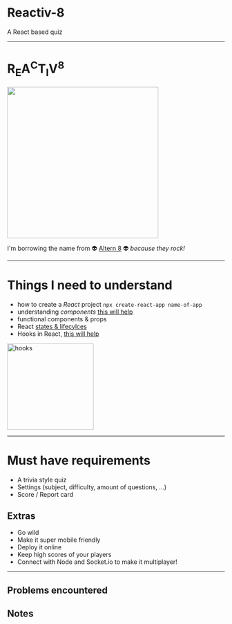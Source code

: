# Reactiv-8

A React based quiz

---

<h1>R<sub>E</sub>A<sup>C</sup>T<sub>I</sub>V<sup>8</sup></h1>
<img src="https://thumbs.gfycat.com/AcclaimedFarflungGoose-size_restricted.gif" width="350">

I'm borrowing the name from 👽 [Altern 8](https://www.discogs.com/artist/12846-Altern-8) 👽 _because they rock!_

---

# Things I need to understand

- how to create a _React_ project `npx create-react-app name-of-app`
- understanding _components_ [this will help](https://reactjs.org/docs/getting-started.html)
- functional components & props
- React [states & lifecylces](https://reactjs.org/docs/state-and-lifecycle.html#using-state-correctly)
- Hooks in React, [this will help](https://reactjs.org/docs/hooks-intro.html)

<img src="https://www.wikihow.com/images/thumb/7/72/Throw-a-Hook-Punch-Step-17.jpg/aid57007-v4-1200px-Throw-a-Hook-Punch-Step-17.jpg" alt="hooks" width="200"/>

---

# Must have requirements

- A trivia style quiz
- Settings (subject, difficulty, amount of questions, ...)
- Score / Report card

## Extras

- Go wild
- Make it super mobile friendly
- Deploy it online
- Keep high scores of your players
- Connect with Node and Socket.io to make it multiplayer!

---

## Problems encountered

## Notes
